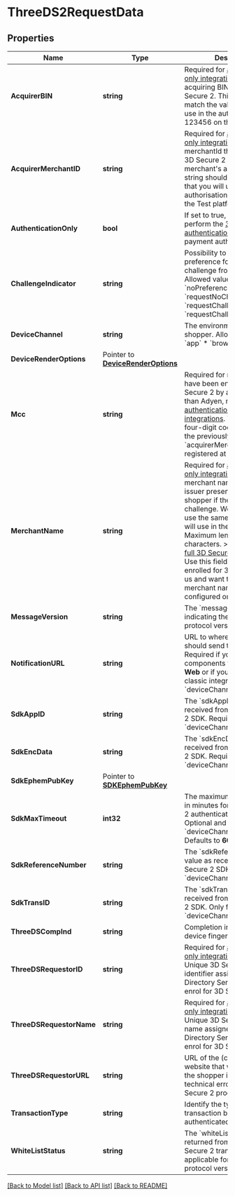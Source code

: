 # ThreeDS2RequestData

## Properties

Name | Type | Description | Notes
------------ | ------------- | ------------- | -------------
**AcquirerBIN** | **string** | Required for [authentication-only integration](https://docs.adyen.com/checkout/3d-secure/other-3ds-flows/authentication-only). The acquiring BIN enrolled for 3D Secure 2. This string should match the value that you will use in the authorisation. Use 123456 on the Test platform. | [optional] 
**AcquirerMerchantID** | **string** | Required for [authentication-only integration](https://docs.adyen.com/checkout/3d-secure/other-3ds-flows/authentication-only). The merchantId that is enrolled for 3D Secure 2 by the merchant&#39;s acquirer. This string should match the value that you will use in the authorisation. Use 123456 on the Test platform. | [optional] 
**AuthenticationOnly** | **bool** | If set to true, you will only perform the [3D Secure 2 authentication](https://docs.adyen.com/checkout/3d-secure/other-3ds-flows/authentication-only), and not the payment authorisation. | [optional] 
**ChallengeIndicator** | **string** | Possibility to specify a preference for receiving a challenge from the issuer. Allowed values: * &#x60;noPreference&#x60; * &#x60;requestNoChallenge&#x60; * &#x60;requestChallenge&#x60; * &#x60;requestChallengeAsMandate&#x60;  | [optional] 
**DeviceChannel** | **string** | The environment of the shopper. Allowed values: * &#x60;app&#x60; * &#x60;browser&#x60; | 
**DeviceRenderOptions** |  Pointer to [**DeviceRenderOptions**](DeviceRenderOptions.md) |  | [optional] 
**Mcc** | **string** | Required for merchants that have been enrolled for 3D Secure 2 by another party than Adyen, mostly [authentication-only integrations](https://docs.adyen.com/checkout/3d-secure/other-3ds-flows/authentication-only). The &#x60;mcc&#x60; is a four-digit code with which the previously given &#x60;acquirerMerchantID&#x60; is registered at the scheme. | [optional] 
**MerchantName** | **string** | Required for [authentication-only integration](https://docs.adyen.com/checkout/3d-secure/other-3ds-flows/authentication-only). The merchant name that the issuer presents to the shopper if they get a challenge. We recommend to use the same value that you will use in the authorization. Maximum length is 40 characters. &gt; Optional for a [full 3D Secure 2 integration](https://docs.adyen.com/checkout/3d-secure/native-3ds2/api-integration). Use this field if you are enrolled for 3D Secure 2 with us and want to override the merchant name already configured on your account. | [optional] 
**MessageVersion** | **string** | The &#x60;messageVersion&#x60; value indicating the 3D Secure 2 protocol version. | [optional] 
**NotificationURL** | **string** | URL to where the issuer should send the &#x60;CRes&#x60;. Required if you are not using components for &#x60;channel&#x60; **Web** or if you are using classic integration &#x60;deviceChannel&#x60; **browser**. | [optional] 
**SdkAppID** | **string** | The &#x60;sdkAppID&#x60; value as received from the 3D Secure 2 SDK. Required for &#x60;deviceChannel&#x60; set to **app**. | [optional] 
**SdkEncData** | **string** | The &#x60;sdkEncData&#x60; value as received from the 3D Secure 2 SDK. Required for &#x60;deviceChannel&#x60; set to **app**. | [optional] 
**SdkEphemPubKey** |  Pointer to [**SDKEphemPubKey**](SDKEphemPubKey.md) |  | [optional] 
**SdkMaxTimeout** | **int32** | The maximum amount of time in minutes for the 3D Secure 2 authentication process. Optional and only for &#x60;deviceChannel&#x60; set to **app**. Defaults to **60** minutes. | [optional] 
**SdkReferenceNumber** | **string** | The &#x60;sdkReferenceNumber&#x60; value as received from the 3D Secure 2 SDK. Only for &#x60;deviceChannel&#x60; set to **app**. | [optional] 
**SdkTransID** | **string** | The &#x60;sdkTransID&#x60; value as received from the 3D Secure 2 SDK. Only for &#x60;deviceChannel&#x60; set to **app**. | [optional] 
**ThreeDSCompInd** | **string** | Completion indicator for the device fingerprinting. | [optional] 
**ThreeDSRequestorID** | **string** | Required for [authentication-only integration](https://docs.adyen.com/checkout/3d-secure/other-3ds-flows/authentication-only) for Visa. Unique 3D Secure requestor identifier assigned by the Directory Server when you enrol for 3D Secure 2. | [optional] 
**ThreeDSRequestorName** | **string** | Required for [authentication-only integration](https://docs.adyen.com/checkout/3d-secure/other-3ds-flows/authentication-only) for Visa. Unique 3D Secure requestor name assigned by the Directory Server when you enrol for 3D Secure 2. | [optional] 
**ThreeDSRequestorURL** | **string** | URL of the (customer service) website that will be shown to the shopper in case of technical errors during the 3D Secure 2 process. | [optional] 
**TransactionType** | **string** | Identify the type of the transaction being authenticated. | [optional] 
**WhiteListStatus** | **string** | The &#x60;whiteListStatus&#x60; value returned from a previous 3D Secure 2 transaction, only applicable for 3D Secure 2 protocol version 2.2.0. | [optional] 

[[Back to Model list]](../README.md#documentation-for-models) [[Back to API list]](../README.md#documentation-for-api-endpoints) [[Back to README]](../README.md)



